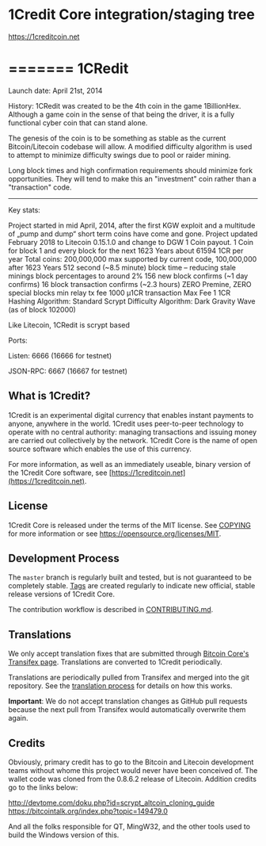 1Credit Core integration/staging tree
=====================================

https://1creditcoin.net

=======
1CRedit
=======

Launch date: April 21st, 2014

History:  1CRedit was created to be the 4th coin in the game 1BillionHex.
Although a game coin in the sense of that being the driver, it is a fully
functional cyber coin that can stand alone.

The genesis of the coin is to be something as stable as the current
Bitcoin/Litecoin codebase will allow.  A modified difficulty algorithm is used
to attempt to minimize difficulty swings due to pool or raider mining.

Long block times and high confirmation requirements should minimize fork
opportunities.  They will tend to make this an "investment" coin rather than a
"transaction" code.


----

Key stats:

Project started in mid April, 2014, after the first KGW exploit and a multitude of „pump and dump“ short term coins have come and gone.
Project updated February 2018 to Litecoin 0.15.1.0 and change to DGW
1 Coin payout.  1 Coin for block 1 and every block for the next 1623 Years
about 61594 1CR per year
Total coins:  200,000,000  max supported by current code, 100,000,000 after 1623 Years
512 second (~8.5 minute) block time – reducing stale minings block percentages to around 2%
156 new block confirms (~1 day confirms)
16 block transaction confirms (~2.3 hours)
ZERO Premine, ZERO special blocks
min relay tx fee 1000 µ1CR
transaction Max Fee 1 1CR
Hashing Algorithm:  Standard Scrypt
Difficulty Algorithm:  Dark Gravity Wave (as of block 102000)

Like Litecoin, 1CRedit is scrypt based

Ports:

Listen:   6666 (16666 for testnet)

JSON-RPC: 6667 (16667 for testnet)


What is 1Credit?
----------------

1Credit is an experimental digital currency that enables instant payments to
anyone, anywhere in the world. 1Credit uses peer-to-peer technology to operate
with no central authority: managing transactions and issuing money are carried
out collectively by the network. 1Credit Core is the name of open source
software which enables the use of this currency.

For more information, as well as an immediately useable, binary version of
the 1Credit Core software, see [https://1creditcoin.net](https://1creditcoin.net).

License
-------

1Credit Core is released under the terms of the MIT license. See [COPYING](COPYING) for more
information or see https://opensource.org/licenses/MIT.

Development Process
-------------------

The `master` branch is regularly built and tested, but is not guaranteed to be
completely stable. [Tags](https://github.com/1credit-rebirth/1credit/tags) are created
regularly to indicate new official, stable release versions of 1Credit Core.

The contribution workflow is described in [CONTRIBUTING.md](CONTRIBUTING.md).


Translations
------------

We only accept translation fixes that are submitted through [Bitcoin Core's Transifex page](https://www.transifex.com/projects/p/bitcoin/).
Translations are converted to 1Credit periodically.

Translations are periodically pulled from Transifex and merged into the git repository. See the
[translation process](doc/translation_process.md) for details on how this works.

**Important**: We do not accept translation changes as GitHub pull requests because the next
pull from Transifex would automatically overwrite them again.


Credits
--------

Obviously, primary credit has to go to the Bitcoin and Litecoin development
teams without whome this project would never have been conceived of.  The
wallet code was cloned from the 0.8.6.2 release of Litecoin.  Addition credits
go to the links below:

http://devtome.com/doku.php?id=scrypt_altcoin_cloning_guide
https://bitcointalk.org/index.php?topic=149479.0

And all the folks responsible for QT, MingW32, and the other tools used to
build the Windows version of this.
